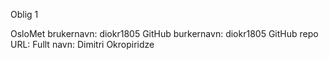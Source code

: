 Oblig 1 

OsloMet brukernavn: diokr1805
GitHub burkernavn: diokr1805
GitHub repo URL: 
Fullt navn: Dimitri Okropiridze
